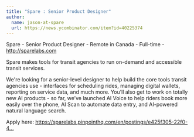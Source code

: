 ```yaml
---
title: "Spare : Senior Product Designer"
author:
  name: jason-at-spare
  url: https://news.ycombinator.com/item?id=40225374
---
```

Spare - Senior Product Designer - Remote in Canada - Full-time - <a href="http:&#x2F;&#x2F;sparelabs.com" rel="nofollow">http:&#x2F;&#x2F;sparelabs.com</a>

Spare makes tools for transit agencies to run on-demand and accessible transit services.

We&#x27;re looking for a senior-level designer to help build the core tools transit agencies use - interfaces for scheduling rides, managing digital wallets, reporting on service data, and much more. You’ll also get to work on totally new AI products - so far, we’ve launched AI Voice to help riders book more easily over the phone, AI Scan to automate data entry, and AI-powered natural language search.

Apply here: <a href="https:&#x2F;&#x2F;sparelabs.pinpointhq.com&#x2F;en&#x2F;postings&#x2F;e425f305-22f0-469f-b5cf-927662c6b861" rel="nofollow">https:&#x2F;&#x2F;sparelabs.pinpointhq.com&#x2F;en&#x2F;postings&#x2F;e425f305-22f0-4...</a>
